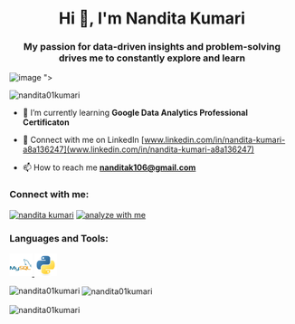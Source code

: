 <h1 align="center">Hi 👋, I'm Nandita Kumari</h1>
<h3 align="center">My passion for data-driven insights and problem-solving drives me to constantly explore and learn</h3>

![image](https://github.com/Nandita01kumari/Nandita01kumari/assets/146748070/fc6bc16f-0ae9-47bc-9f94-943e2c028055)
">

<p align="left"> <img src="https://komarev.com/ghpvc/?username=nandita01kumari&label=Profile%20views&color=0e75b6&style=flat" alt="nandita01kumari" /> </p>

- 🌱 I’m currently learning **Google Data Analytics Professional Certificaton**

- 📱 Connect with me on LinkedIn [www.linkedin.com/in/nandita-kumari-a8a136247](www.linkedin.com/in/nandita-kumari-a8a136247)

- 📫 How to reach me **nanditak106@gmail.com**

<h3 align="left">Connect with me:</h3>
<p align="left">
<a href="https://linkedin.com/in/nandita kumari" target="blank"><img align="center" src="https://raw.githubusercontent.com/rahuldkjain/github-profile-readme-generator/master/src/images/icons/Social/linked-in-alt.svg" alt="nandita kumari" height="30" width="40" /></a>
<a href="https://www.youtube.com/c/analyze with me" target="blank"><img align="center" src="https://raw.githubusercontent.com/rahuldkjain/github-profile-readme-generator/master/src/images/icons/Social/youtube.svg" alt="analyze with me" height="30" width="40" /></a>
</p>

<h3 align="left">Languages and Tools:</h3>
<p align="left"> <a href="https://www.mysql.com/" target="_blank" rel="noreferrer"> <img src="https://raw.githubusercontent.com/devicons/devicon/master/icons/mysql/mysql-original-wordmark.svg" alt="mysql" width="40" height="40"/> </a> <a href="https://www.python.org" target="_blank" rel="noreferrer"> <img src="https://raw.githubusercontent.com/devicons/devicon/master/icons/python/python-original.svg" alt="python" width="40" height="40"/> </a> </p>

<p><img align="left" src="https://github-readme-stats.vercel.app/api/top-langs?username=nandita01kumari&show_icons=true&locale=en&layout=compact" alt="nandita01kumari" /></p>

<p>&nbsp;<img align="center" src="https://github-readme-stats.vercel.app/api?username=nandita01kumari&show_icons=true&locale=en" alt="nandita01kumari" /></p>

<p><img align="center" src="https://github-readme-streak-stats.herokuapp.com/?user=nandita01kumari&" alt="nandita01kumari" /></p>
